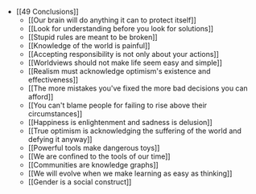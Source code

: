 - [[49 Conclusions]]
	- [[Our brain will do anything it can to protect itself]]
	- [[Look for understanding before you look for solutions]]
	- [[Stupid rules are meant to be broken]]
	- [[Knowledge of the world is painful]]
	- [[Accepting responsibility is not only about your actions]]
	- [[Worldviews should not make life seem easy and simple]]
	- [[Realism must acknowledge optimism's existence and effectiveness]]
	- [[The more mistakes you've fixed the more bad decisions you can afford]]
	- [[You can't blame people for failing to rise above their circumstances]]
	- [[Happiness is enlightenment and sadness is delusion]]
	- [[True optimism is acknowledging the suffering of the world and defying it anyway]]
	- [[Powerful tools make dangerous toys]]
	- [[We are confined to the tools of our time]]
	- [[Communities are knowledge graphs]]
	- [[We will evolve when we make learning as easy as thinking]]
	- [[Gender is a social construct]]